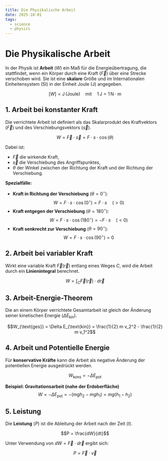 ```yaml
---
title: Die Physikalische Arbeit
date: 2025-10-01
tags:
  - science
  - physics
---
```

# Die Physikalische Arbeit

In der Physik ist **Arbeit** ($W$) ein Maß für die Energieübertragung, die stattfindet, wenn ein Körper durch eine Kraft ($\vec{F}$) über eine Strecke verschoben wird. Sie ist eine **skalare** Größe und im Internationalen Einheitensystem (SI) in der Einheit Joule ($\text{J}$) angegeben.

$$[W] = \text{J} \, \text{(Joule)} \quad \text{mit} \quad 1\, \text{J} = 1\, \text{N} \cdot \text{m}$$

## 1. Arbeit bei konstanter Kraft

Die verrichtete Arbeit ist definiert als das Skalarprodukt des Kraftvektors ($\vec{F}$) und des Verschiebungsvektors ($\vec{s}$).

$$W = \vec{F} \cdot \vec{s} = F \cdot s \cdot \cos(\theta)$$

Dabei ist:
*   $\vec{F}$ die wirkende Kraft,
*   $\vec{s}$ die Verschiebung des Angriffspunktes,
*   $\theta$ der Winkel zwischen der Richtung der Kraft und der Richtung der Verschiebung.

**Spezialfälle:**
*   **Kraft in Richtung der Verschiebung** ($\theta = 0^\circ$):
    $$W = F \cdot s \cdot \cos(0^\circ) = F \cdot s \quad (> 0)$$
*   **Kraft entgegen der Verschiebung** ($\theta = 180^\circ$):
    $$W = F \cdot s \cdot \cos(180^\circ) = -F \cdot s \quad (< 0)$$
*   **Kraft senkrecht zur Verschiebung** ($\theta = 90^\circ$):
    $$W = F \cdot s \cdot \cos(90^\circ) = 0$$

## 2. Arbeit bei variabler Kraft

Wirkt eine variable Kraft $\vec{F}(\vec{r})$ entlang eines Weges $C$, wird die Arbeit durch ein **Linienintegral** berechnet.

$$W = \int_C \vec{F}(\vec{r}) \cdot d\vec{r}$$

## 3. Arbeit-Energie-Theorem

Die an einem Körper verrichtete Gesamtarbeit ist gleich der Änderung seiner kinetischen Energie ($\Delta E_{\text{kin}}$).

$$W_{\text{ges}} = \Delta E_{\text{kin}} = \frac{1}{2} m v_2^2 - \frac{1}{2} m v_1^2$$

## 4. Arbeit und Potentielle Energie

Für **konservative Kräfte** kann die Arbeit als negative Änderung der potentiellen Energie ausgedrückt werden.

$$W_{\text{kons}} = -\Delta E_{\text{pot}}$$

**Beispiel: Gravitationsarbeit (nahe der Erdoberfläche)**
$$W = -\Delta E_{\text{pot}} = -(m g h_2 - m g h_1) = m g (h_1 - h_2)$$

## 5. Leistung

Die **Leistung** ($P$) ist die Ableitung der Arbeit nach der Zeit ($t$).

$$P = \frac{dW}{dt}$$

Unter Verwendung von $dW = \vec{F} \cdot d\vec{r}$ ergibt sich:

$$P = \vec{F} \cdot \vec{v}$$